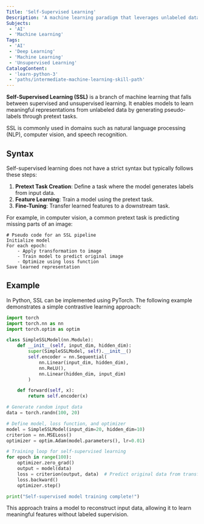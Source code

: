 ```yaml
---
Title: 'Self-Supervised Learning'
Description: 'A machine learning paradigm that leverages unlabeled data by generating pseudo-labels from inherent structures within the data.'
Subjects:
 - 'AI'
 - 'Machine Learning'
Tags:
 - 'AI'
 - 'Deep Learning'
 - 'Machine Learning'
 - 'Unsupervised Learning'
CatalogContent:
 - 'learn-python-3'
 - 'paths/intermediate-machine-learning-skill-path'
---
```


**Self-Supervised Learning (SSL)** is a branch of machine learning that falls between supervised and unsupervised learning. It enables models to learn meaningful representations from unlabeled data by generating pseudo-labels through pretext tasks.

SSL is commonly used in domains such as natural language processing (NLP), computer vision, and speech recognition.

## Syntax

Self-supervised learning does not have a strict syntax but typically follows these steps:

1. **Pretext Task Creation**: Define a task where the model generates labels from input data.
2. **Feature Learning**: Train a model using the pretext task.
3. **Fine-Tuning**: Transfer learned features to a downstream task.

For example, in computer vision, a common pretext task is predicting missing parts of an image:

```pseudo
# Pseudo code for an SSL pipeline
Initialize model
For each epoch:
    - Apply transformation to image
    - Train model to predict original image
    - Optimize using loss function
Save learned representation
```

## Example

In Python, SSL can be implemented using PyTorch. The following example demonstrates a simple contrastive learning approach:

```py
import torch
import torch.nn as nn
import torch.optim as optim

class SimpleSSLModel(nn.Module):
    def __init__(self, input_dim, hidden_dim):
        super(SimpleSSLModel, self).__init__()
        self.encoder = nn.Sequential(
            nn.Linear(input_dim, hidden_dim),
            nn.ReLU(),
            nn.Linear(hidden_dim, input_dim)
        )

    def forward(self, x):
        return self.encoder(x)

# Generate random input data
data = torch.randn(100, 20)

# Define model, loss function, and optimizer
model = SimpleSSLModel(input_dim=20, hidden_dim=10)
criterion = nn.MSELoss()
optimizer = optim.Adam(model.parameters(), lr=0.01)

# Training loop for self-supervised learning
for epoch in range(100):
    optimizer.zero_grad()
    output = model(data)
    loss = criterion(output, data)  # Predict original data from transformed input
    loss.backward()
    optimizer.step()

print("Self-supervised model training complete!")
```

This approach trains a model to reconstruct input data, allowing it to learn meaningful features without labeled supervision.

